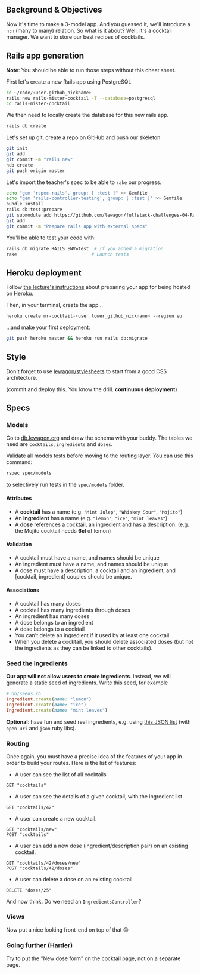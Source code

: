 ## Background & Objectives

Now it's time to make a 3-model app. And you guessed it, we'll introduce
a `n:n` (many to many) relation. So what is it about? Well, it's a cocktail
manager. We want to store our best recipes of cocktails.

## Rails app generation

**Note**: You should be able to run those steps without this cheat sheet.

First let's create a new Rails app using PostgreSQL

```bash
cd ~/code/<user.github_nickname>
rails new rails-mister-cocktail -T --database=postgresql
cd rails-mister-cocktail
```

We then need to locally create the database for this new rails app.

```bash
rails db:create
```

Let's set up git, create a repo on GitHub and push our skeleton.

```bash
git init
git add .
git commit -m "rails new"
hub create
git push origin master
```

Let's import the teacher's spec to be able to `rake` our progress.

```bash
echo "gem 'rspec-rails', group: [ :test ]" >> Gemfile
echo "gem 'rails-controller-testing', group: [ :test ]" >> Gemfile
bundle install
rails db:test:prepare
git submodule add https://github.com/lewagon/fullstack-challenges-04-Rails-mister-cocktail-specs.git spec
git add .
git commit -m "Prepare rails app with external specs"
```

You'll be able to test your code with:

```bash
rails db:migrate RAILS_ENV=test  # If you added a migration
rake                            # Launch tests
```

## Heroku deployment

Follow [the lecture's instructions](https://karr.lewagon.org/lectures/rails/04-hosting-deployment/#/1/12) about
preparing your app for being hosted on Heroku.

Then, in your terminal, create the app...

```bash
heroku create mr-cocktail-<user.lower_github_nickname> --region eu
```

...and make your first deployment:

```bash
git push heroku master && heroku run rails db:migrate
```

## Style

Don't forget to use [lewagon/stylesheets](https://github.com/lewagon/rails-stylesheets)
to start from a good CSS architecture.

(commit and deploy this. You know the drill. **continuous deployment**)

## Specs

### Models

Go to [db.lewagon.org](http://db.lewagon.org) and draw the schema with your buddy. The tables
we need are `cocktails`, `ingredients` and `doses`.

Validate all models tests before moving to the routing layer. You can use this command:

```bash
rspec spec/models
```

to selectively run tests in the `spec/models` folder.

#### Attributes

- A **cocktail** has a name (e.g. `"Mint Julep"`, `"Whiskey Sour"`, `"Mojito"`)
- An **ingredient** has a name (e.g. `"lemon"`, `"ice"`, `"mint leaves"`)
- A **dose** references a cocktail, an ingredient and has a description. (e.g. the Mojito cocktail needs **6cl** of lemon)

#### Validation

- A cocktail must have a name, and names should be unique
- An ingredient must have a name, and names should be unique
- A dose must have a description, a cocktail and an ingredient, and [cocktail, ingredient] couples should be unique.

#### Associations

- A cocktail has many doses
- A cocktail has many ingredients through doses
- An ingredient has many doses
- A dose belongs to an ingredient
- A dose belongs to a cocktail
- You can't delete an ingredient if it used by at least one cocktail.
- When you delete a cocktail, you should delete associated doses (but not the ingredients as they can be linked to other cocktails).

### Seed the ingredients

**Our app will not allow users to create ingredients**.
Instead, we will generate a static seed of ingredients.
Write this seed, for example

```ruby
# db/seeds.rb
Ingredient.create(name: "lemon")
Ingredient.create(name: "ice")
Ingredient.create(name: "mint leaves")
```

**Optional**: have fun and seed real ingredients, e.g. using [this JSON list](http://www.thecocktaildb.com/api/json/v1/1/list.php?i=list) (with `open-uri` and `json` ruby libs).

### Routing

Once again, you must have a precise idea of the features of your app in order to build your routes. Here is the list of features:

- A user can see the list of all cocktails

```
GET "cocktails"
```

- A user can see the details of a given cocktail, with the ingredient list

```
GET "cocktails/42"
```

- A user can create a new cocktail.

```
GET "cocktails/new"
POST "cocktails"
```

- A user can add a new dose (ingredient/description pair) on an existing cocktail.

```
GET "cocktails/42/doses/new"
POST "cocktails/42/doses"
```

- A user can delete a dose on an existing cocktail

```
DELETE "doses/25"
```

And now think. Do we need an `IngredientsController`?

### Views

Now put a nice looking front-end on top of that 😊

### Going further (Harder)

Try to put the "New dose form" on the cocktail page, not on a separate page.
